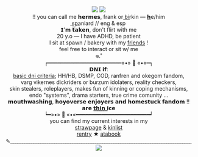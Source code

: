 <div align="center">
	<img src="https://github.com/xerosene/xerosene/assets/132354142/ebfbd1d9-ef27-4422-b76f-89d776966110"> <img src="https://i.postimg.cc/jSHDWkt4/Untitled512-20220917095323.png">
</div> <div align="center"> !! you can call me 𝗵𝗲𝗿𝗺𝗲𝘀, frank or b͟i͟r͟kin — <a href="https://en.pronouns.page/@21GUNZ">𝗵</a>e/him </div>
  </div> <div align="center"> s͟p͟a͟niard // eng & esp</div>
   </div> <div align="center"> 𝗜'𝗺 𝘁𝗮𝗸𝗲𝗻, don't flirt with me</div>
 </div> <div align="center"> 20 y.o — I have ADHD, be patient</div>
 </div> <div align="center">I sit at spawn / bakery with my <a href="https://rentry.co/1-800-BIOHAZARD">friends</a> !</div>
  </div> <div align="center"> feel free to interact or sit w/ me</div>
  </div> <div align="center">𖦹.˚</div>
   </div> <div align="center">┍━━━━━━━━━━━━━━━━━━━━━━━»•» 🐾 «•«━┑</div>
   </div> <div align="center"> 𝗗𝗡𝗜 𝗶𝗳:</div>
    </div> <div align="center"> <a href="https://dni-criteria.carrd.co/">basic dni criteria</a>; HH/HB, DSMP, COD, ranfren and okegom fandom,</div>
    </div> <div align="center">varg vikernes dickriders or burzum idolaters, reality checkers, </div>
     </div> <div align="center">skin stealers, roleplayers, makes fun of kinning or coping mechanisms, </div>
     </div> <div align="center">endo "systems", drama starters, true crime comunity ... </div>
    </div> <div align="center"> 𝗺𝗼𝘂𝘁𝗵𝘄𝗮𝘀𝗵𝗶𝗻𝗴, 𝗵𝗼𝘆𝗼𝘃𝗲𝗿𝘀𝗲 𝗲𝗻𝗷𝗼𝘆𝗲𝗿𝘀 𝗮𝗻𝗱 𝗵𝗼𝗺𝗲𝘀𝘁𝘂𝗰𝗸 𝗳𝗮𝗻𝗱𝗼𝗺 !! </div>
     </div> <div align="center">𝗮𝗿𝗲 𝘁͟𝗵͟𝗶͟𝗻͟ 𝗶𝗰𝗲 </div>
    </div><div align="center"> ┕━»•» 🐾 «•«━━━━━━━━━━━━━━━━━━━━━━━┙</div>
     </div> <div align="center"> you can find my current interests in my </div>
        </div> <div align="center"> <a href="https://21gunz.straw.page/">strawpage</a> & <a href="https://rentry.co/21GUNZ">kinlist</a> </div> 
	</div> <div align="center"><a href="https://rentry.co/binkiewinky">rentry</a> ★ <a href="https://21gunz.atabook.org/">atabook</a></a> </div> 
       </div><div align="center"> ✎﹏﹏﹏﹏﹏﹏﹏﹏﹏﹏﹏﹏﹏﹏﹏﹏﹏﹏﹏﹏﹏﹏﹏﹏﹏﹏﹏﹏﹏﹏﹏﹏﹏﹏</div>
       <div align="center">
	<img src="https://i.ibb.co/bdQqr3F/15-sin-t-tulo-20241222174501.png">
 
